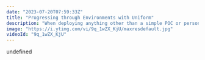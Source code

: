 ```yaml
---
date: "2023-07-20T07:59:33Z"
title: "Progressing through Environments with Uniform"
description: "When deploying anything other than a simple POC or personal website, a reliable application will need Environments. What is the right pattern for implementing environments for local developers as well as shared ones like staging and production?\n\nLet's look at how Uniform separates your configuration and content. Then look at how we can migrate both to new higher environments as a feature progresses through its software development workflow."
image: "https://i.ytimg.com/vi/9q_1wZX_KjU/maxresdefault.jpg"
videoId: "9q_1wZX_KjU"
---
```


undefined